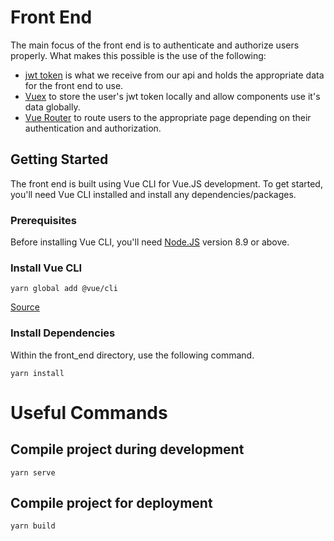 # Front End
The main focus of the front end is to authenticate and authorize users properly. What makes this possible is the use of the following:
* [jwt token](https://jwt.io/) is what we receive from our api and holds the appropriate data for the front end to use.
* [Vuex](https://vuex.vuejs.org/) to store the user's jwt token locally and allow components use it's data globally.
* [Vue Router](https://router.vuejs.org/) to route users to the appropriate page depending on their authentication and authorization.

## Getting Started
The front end is built using Vue CLI for Vue.JS development. To get started, you'll need Vue CLI installed and install any dependencies/packages.

### Prerequisites
Before installing Vue CLI, you'll need [Node.JS](https://nodejs.org/en/) version 8.9 or above.

### Install Vue CLI
```
yarn global add @vue/cli
```
[Source](https://cli.vuejs.org/guide/installation.html)

### Install Dependencies
Within the front_end directory, use the following command.
```
yarn install
```

# Useful Commands
## Compile project during development
```
yarn serve
```

## Compile project for deployment
```
yarn build
```
